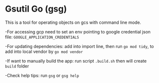 # Gsutil Go (gsg)

This is a tool for operating objects on gcs with command line mode.

-For accessing gcp need to set an env pointing to google credential json file:
`GOOGLE_APPLICATION_CREDENTIALS`

-For updating dependencies:
add into import line, then run `go mod tidy`, to add into local vendor by `go mod vendor`

-If want to manually build the app:
run script `.build.sh` then will create `build` folder

-Check help tips:
run `gsg` or `gsg help`